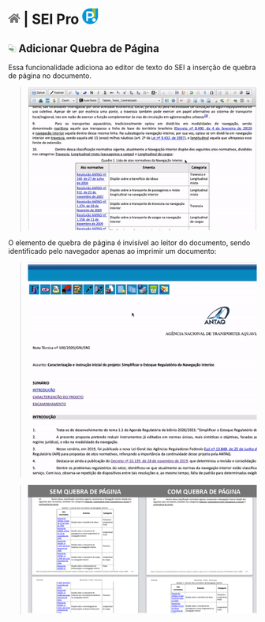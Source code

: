 # [![Home](../img/home.png)](../) |  SEI Pro ![Icone](../img/icon-32.png)

## ![SEI Pro Quebra de Página](/img/icon-quebrapagina.png) Adicionar Quebra de Página

Essa funcionalidade adiciona ao editor de texto do SEI a inserção de quebra de página no documento.

> ![Tela Estilo de Tabelas](../img/tela-quebrapagina.gif) 

O elemento de quebra de página é invisível ao leitor do documento, sendo identificado pelo navegador apenas ao imprimir um documento:

> ![Tela Estilo de Tabelas](../img/tela-quebrapagina2.gif) 

> ![Tela Estilo de Tabelas](../img/tela-quebrapagina3.png) 
